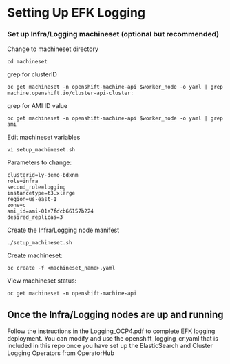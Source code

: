 # Setting Up EFK Logging

### Set up Infra/Logging machineset (optional but recommended)

Change to machineset directory
```
cd machineset
```

grep for clusterID
```
oc get machineset -n openshift-machine-api $worker_node -o yaml | grep machine.openshift.io/cluster-api-cluster:
```

grep for AMI ID value
```
oc get machineset -n openshift-machine-api $worker_node -o yaml | grep ami
```

Edit machineset variables
```
vi setup_machineset.sh
```

Parameters to change:
```
clusterid=ly-demo-bdxnm
role=infra
second_role=logging
instancetype=t3.xlarge
region=us-east-1
zone=c
ami_id=ami-01e7fdcb66157b224
desired_replicas=3
```

Create the Infra/Logging node manifest
```
./setup_machineset.sh
```

Create machineset:
```
oc create -f <machineset_name>.yaml
```

View machineset status:
```
oc get machineset -n openshift-machine-api
```

## Once the Infra/Logging nodes are up and running

Follow the instructions in the Logging_OCP4.pdf to complete EFK logging deployment. You can modify and use the openshift_logging_cr.yaml that is included in this repo once you have set up the ElasticSearch and Cluster Logging Operators from OperatorHub
